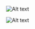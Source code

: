 ![Alt text](https://file%2B.vscode-resource.vscode-cdn.net/c%3A/Users/ACER/Desktop/FE-Library-management/apex/book-m-config-6.png?version%3D1683035310880)

![Alt text](https://file%2B.vscode-resource.vscode-cdn.net/c%3A/Users/ACER/Desktop/FE-Library-management/apex/book-m-config-7.png?version%3D1683035352658)